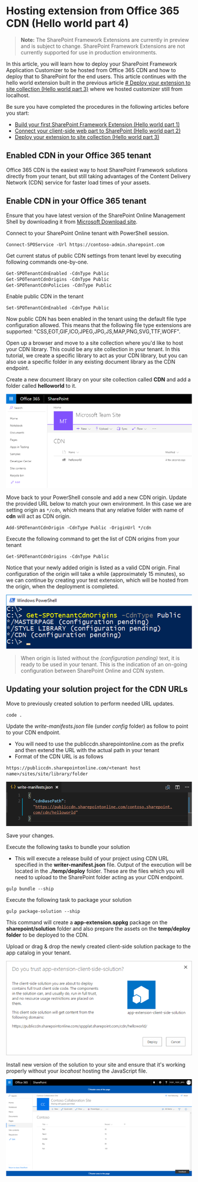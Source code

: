 # Hosting extension from Office 365 CDN (Hello world part 4)

>**Note:** The SharePoint Framework Extensions are currently in preview and is subject to change. SharePoint Framework Extensions are not currently supported for use in production environments.

In this article, you will learn how to deploy your SharePoint Framework Application Customizer to be hosted from Office 365 CDN and how to deploy that to SharePoint for the end users. This article continues with the hello world extension built in the previous article [# Deploy your extension to site collection (Hello world part 3)](./using-page-placeholder-with-extensions.md) where we hosted customizer still from localhost.

Be sure you have completed the procedures in the following articles before you start:

* [Build your first SharePoint Framework Extension (Hello world part 1)](./build-a-hello-world-extension.md)
* [Connect your client-side web part to SharePoint (Hello world part 2)](./using-page-placeholder-with-extensions.md)
* [Deploy your extension to site collection (Hello world part 3)](./serving-your-extension-from-sharepoint.md)

## Enabled CDN in your Office 365 tenant
Office 365 CDN is the easiest way to host SharePoint Framework solutions directly from your tenant, but still taking advantages of the Content Delivery Network (CDN) service for faster load times of your assets.

## Enable CDN in your Office 365 tenant
Ensure that you have latest version of the SharePoint Online Management Shell by downloading it from [Microsoft Download site](https://www.microsoft.com/en-us/download/details.aspx?id=35588).

Connect to your SharePoint Online tenant with PowerShell session.
```
Connect-SPOService -Url https://contoso-admin.sharepoint.com
```

Get current status of public CDN settings from tenant level by executing following commands one-by-one. 
```
Get-SPOTenantCdnEnabled -CdnType Public
Get-SPOTenantCdnOrigins -CdnType Public
Get-SPOTenantCdnPolicies -CdnType Public
```
Enable public CDN in the tenant
```
Set-SPOTenantCdnEnabled -CdnType Public
```
Now public CDN has been enabled in the tenant using the default file type configuration allowed. This means that the following file type extensions are supported: "CSS,EOT,GIF,ICO,JPEG,JPG,JS,MAP,PNG,SVG,TTF,WOFF".

Open up a browser and move to a site collection where you'd like to host your CDN library. This could be any site collection in your tenant. In this tutorial, we create a specific library to act as your CDN library, but you can also use a specific folder in any existing document library as the CDN endpoint.

Create a new document library on your site collection called **CDN** and add a folder called **helloworld** to it.

![helloworld-extension folder in CDN library](../../../../images/ext-app-cdn-folder-created.png) 

Move back to your PowerShell console and add a new CDN origin. Update the provided URL below to match your own environment. In this case we are setting origin as `*/cdn`, which means that any relative folder with name of **cdn** will act as CDN origin.
```
Add-SPOTenantCdnOrigin -CdnType Public -OriginUrl */cdn
```
Execute the following command to get the list of CDN origins from your tenant
```
Get-SPOTenantCdnOrigins -CdnType Public
```
Notice that your newly added origin is listed as a valid CDN origin. Final configuration of the origin will take a while (approximately 15 minutes), so we can continue by creating your test extension, which will be hosted from the origin, when the deployment is completed. 

![List of public origins in tenant](../../../../images/ext-app-cdn-origins-pending.png)

> When origin is listed without the *(configuration pending)* text, it is ready to be used in your tenant. This is the indication of an on-going configuration between SharePoint Online and CDN system. 

## Updating your solution project for the CDN URLs
Move to previously created solution to perform needed URL updates.

```
code .
```
Update the *write-manifests.json* file (under *config* folder) as follow to point to your CDN endpoint. 

* You will need to use the publiccdn.sharepointonline.com as the prefix and then extend the URL with the actual path in your tenant
* Format of the CDN URL is as follows

```
https://publiccdn.sharepointonline.com/<tenant host name>/sites/site/library/folder
```

![Updated write manifest content with path to CDN endpoint](../../../../images/ext-app-cdn-write-manifest.png)

Save your changes.

Execute the following tasks to bundle your solution
* This will execute a release build of your project using CDN URL specified in the **writer-manifest.json** file. Output of the execution will be located in the **./temp/deploy** folder. These are the files which you will need to upload to the SharePoint folder acting as your CDN endpoint. 

```
gulp bundle --ship
```

Execute the following task to package your solution

```
gulp package-solution --ship
```

This command will create a **app-extension.sppkg** package on the **sharepoint/solution** folder and also prepare the assets on the **temp/deploy folder** to be deployed to the CDN.

Upload or drag & drop the newly created client-side solution package to the app catalog in your tenant. 

![](../../../../images/ext-app-approve-cdn-address.png)

Install new version of the solution to your site and ensure that it's working properly without your *locahost* hosting the JavaScript file.

![Custom header and footer elements rendered in the page](../../../../images/ext-app-header-footer-visible.png)
